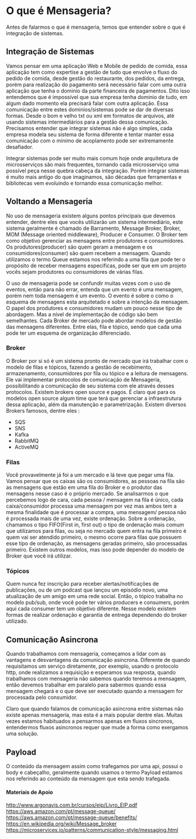 # O que é Mensageria?

Antes de falarmos o que é mensageria, temos que entender sobre o que é integração de sistemas.

## Integração de Sistemas

Vamos pensar em uma aplicação Web e Mobile de pedido de comida, essa aplicação tem como expertise a gestão de tudo que envolve o fluxo do pedido de comida, desde gestão do restaurante, dos pedidos, da entrega, porém para realização do pagamento será necessário falar com uma outra aplicação que tenha o dominio da parte financeira de pagamentos.
Dito isso entendemos que é impossível que sua empresa tenha dominio de tudo, em algum dado momento ela precisará falar com outra aplicação.
Essa comunicação entre estes dominios/sistemas pode se dar de diversas formas.
Desde o bom e velho txt ou xml em formatos de arquivos, até usando sistemas intermediários para a gestão dessa comunicação.
Precisamos entender que integrar sistemas não é algo simples, cada empresa modela seu sistema de forma diferente e tentar manter essa comunicação com o minimo de acoplamento pode ser extremamente desafiador.

Integrar sistemas pode ser muito mais comum hoje onde arquitetura de microsserviços são mais frequentes, tornando cada microsserviço uma possível peça nesse quebra cabeça da integração.
Porém integrar sistemas é muito mais antigo do que imaginamos, são décadas que ferramentas e bibliotecas vem evoluindo e tornando essa comunicação melhor.

## Voltando a Mensageria

No uso de mensageria existem alguns pontos principais que devemos entender, dentre eles que vocês utilizarão um sistema intermediário, este sistema geralmente é chamado de Barramento, Message Broker, Broker, MOM (Message oriented middleware), Producer e Consumer. 
O Broker tem como objetivo gerenciar as mensagens entre produtores e consumidores.
Os produtores(producer) são quem geram a mensagem e os consumidores(consumer) são quem recebem a mensagem.
Quando utilizamos o termo Queue estamos nos referindo a uma fila que pode ter o propósito de receber mensagens especificas, pode ser que em um projeto vocês sejam produtores ou consumidores de várias filas.

O uso de mensageria pode se confundir muitas vezes com o uso de eventos, então para não errar, entenda que um evento é uma mensagem, porém nem toda mensagem é um evento. O evento é sobre o como o esquema de mensagens esta arquitetado e sobre a intenção da mensagem. O papel dos produtores e consumidores mudam um pouco nesse tipo de abordagem. Mas a nível de implementação de código são bem semelhantes.
Cada Broker de mercado pode abordar modelos de gestão das mensagens diferentes.
Entre elas, fila e tópico, sendo que cada uma pode ter um esquema de organização diferenciado.

### Broker
O Broker por si só é um sistema pronto de mercado que irá trabalhar com o modelo de filas e tópicos, fazendo a gestão de recebimento, armazenamento, consumidores por fila ou tópico e a leitura de mensagens.
Ele vai implementar protocolos de comunicação de Mensageria, possíbilitando a comunicação de seu sistema com ele através desses protocolos.
Existem brokers open source e pagos. É claro que para os modelos open source algum time que terá que gerenciar a infraestrutura dessa aplicação, além da manutenção e parametrização.
Existem diversos Brokers famosos, dentre eles :
- SQS
- SNS
- Kafka
- RabbitMQ
- ActiveMQ

### Filas
Você provavelmente já foi a um mercado e lá teve que pegar uma fila.
Vamos pensar que os caixas são os consumidores, as pessoas na fila são as mensagens que estão em uma fila do Broker e o produtor das mensagens nesse caso é o próprio mercado.
Se analisarmos o que percebemos logo de cara, cada pessoa / mensagem na fila é único, cada caixa/consumidor processa uma mensagem por vez mas ambos tem a mesma finalidade que é processar a compra, uma mensagem/ pessoa não é processada mais de uma vez, existe ordenação.
Sobre a ordenação, chamamos o tipo FIFO(First in, first out) o tipo de ordenação mais comum que utilizamos para filas, ou seja no mercado quem entra na fila primeiro é quem vai ser atendido primeiro, o mesmo ocorre para filas que possuem esse tipo de ordenação, as mensagens geradas primeiro, são processadas primeiro.
Existem outros modelos, mas isso pode depender do modelo de Broker que você irá utilizar.

### Tópicos
Quem nunca fez inscrição para receber alertas/notificações de publicações, ou de um podcast que lançou um episódio novo, uma atualização de um amigo em uma rede social.
Então, o tópico trabalha no modelo pub/sub, onde você pode ter vários producers e consumers, porém aqui cada consumer tem um objetivo diferente.
Nesse modelo existem formas de realizar ordenação e garantia de entrega dependendo do broker utilizado.

## Comunicação Asincrona
Quando trabalhamos com mensageria, começamos a lidar com as vantagens e desvantagens da comunicação asincrona.
Diferente de quando requisitamos um serviço diretamente, por exemplo, usando o protocolo http, onde realizamos a requisição e esperamos sua resposta, quando trabalhamos com mensageria não sabemos quando teremos a mensagem, então devemos trabalhar em paralelo para sabermos quando essa mensagem chegará e o que deve ser executado quando a mensagem for processada pelo consumidor.

Claro que quando falamos de comunicação asincrona entre sistemas não existe apenas mensageria, mas esta é a mais popular dentre elas.
Muitas vezes estamos habituados a pensarmos apenas em fluxos sincronos, entendermos fluxos asincronos requer que mude a forma como exergamos uma solução.

## Payload

O conteúdo da mensagem assim como trafegamos por uma api, possui o body e cabeçalho, geralmente quando usamos o termo Payload estamos nos referindo ao conteúdo da mensagem que esta sendo trafegada.

#### Materiais de Apoio 

http://www.argonavis.com.br/cursos/eip/Livro_EIP.pdf
https://aws.amazon.com/pt/message-queue/
https://aws.amazon.com/pt/message-queue/benefits/
https://en.wikipedia.org/wiki/Message_broker
https://microservices.io/patterns/communication-style/messaging.html
